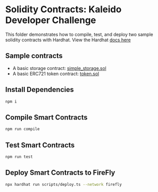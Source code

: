 # Solidity Contracts: Kaleido Developer Challenge

This folder demonstrates how to compile, test, and deploy two sample solidity contracts with Hardhat. View the Hardhat [docs here](https://hardhat.org/hardhat-runner/docs/guides/compile-contracts)

## Sample contracts

- A basic storage contract: [simple_storage.sol](./contracts/simple_storage.sol)
- A basic ERC721 token contract: [token.sol](./contracts/token.sol)

## Install Dependencies

```bash
npm i
```

## Compile Smart Contracts

```bash
npm run compile
```

## Test Smart Contracts

```bash
npm run test
```

## Deploy Smart Contracts to FireFly

```bash
npx hardhat run scripts/deploy.ts --network firefly
```
